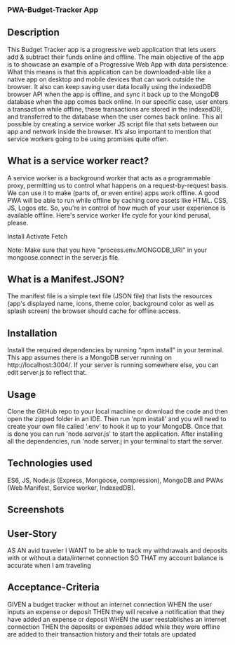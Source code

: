 ### PWA-Budget-Tracker App
## Description

This Budget Tracker app is a progressive web application that lets users add & subtract their funds online and offline. The main objective of the app is to showcase an example of a Progressive Web App with data persistence. What this means is that this application can be downloaded-able like a native app on desktop and mobile devices that can work outside the browser. It also can keep saving user data locally using the indexedDB browser API when the app is offline, and sync it back up to the MongoDB database when the app comes back online. In our specific case, user enters a transaction while offline, these transactions are stored in the indexedDB, and transferred to the database when the user comes back online. This all possible by creating a service worker JS script file that sets between our app and network inside the browser. It’s also important to mention that service workers going to be using promises quite often.  

## What is a service worker react?

A service worker is a background worker that acts as a programmable proxy, permitting us to control what happens on a request-by-request basis. We can use it to make (parts of, or even entire) apps work offline. A good PWA will be able to run while offline by caching core assets like HTML. CSS, JS, Logos etc. So, you're in control of how much of your user experience is available offline. 
Here's service worker life cycle for your kind perusal, please. 

Install
Activate
Fetch

Note: Make sure that you have "process.env.MONGODB_URI" in your mongoose.connect in the server.js file.

## What is a Manifest.JSON?

The manifest file is a simple text file (JSON file) that lists the resources (app's displayed name, icons, theme color, background color as well as splash screen) the browser should cache for offline access.

## Installation

Install the required dependencies by running “npm install” in your terminal. 
This app assumes there is a MongoDB server running on http://localhost:3004/. If your server is running somewhere else, you can edit server.js to reflect that.

## Usage
Clone the GitHub repo to your local machine or download the code and then open the zipped folder in an IDE. Then run 'npm install' and you will need to create your own file called ‘.env’ to hook it up to your MongoDB. Once that is done you can run 'node server.js' to start the application.
After installing all the dependencies, run 'node server.j in your terminal to start the server.

## Technologies used
ES6, JS, Node.js (Express, Mongoose, compression), MongoDB and PWAs (Web Manifest, Service worker, IndexedDB).

## Screenshots

## User-Story
AS AN avid traveler
I WANT to be able to track my withdrawals and deposits with or without a data/internet connection
SO THAT my account balance is accurate when I am traveling

## Acceptance-Criteria
GIVEN a budget tracker without an internet connection
WHEN the user inputs an expense or deposit
THEN they will receive a notification that they have added an expense or deposit
WHEN the user reestablishes an internet connection
THEN the deposits or expenses added while they were offline are added to their transaction history and their totals are updated